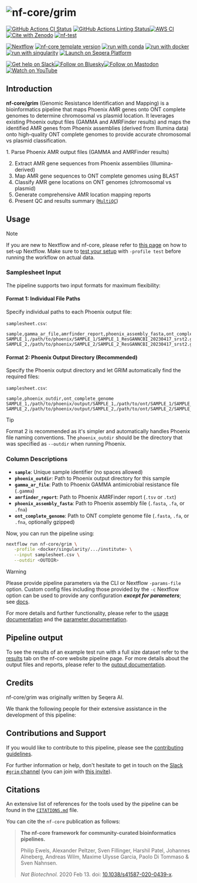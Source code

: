 <h1>
  <picture>
    <source media="(prefers-color-scheme: dark)" srcset="docs/images/nf-core-grim_logo_dark.png">
    <img alt="nf-core/grim" src="docs/images/nf-core-grim_logo_light.png">
  </picture>
</h1>

[![GitHub Actions CI Status](https://github.com/nf-core/grim/actions/workflows/nf-test.yml/badge.svg)](https://github.com/nf-core/grim/actions/workflows/nf-test.yml)
[![GitHub Actions Linting Status](https://github.com/nf-core/grim/actions/workflows/linting.yml/badge.svg)](https://github.com/nf-core/grim/actions/workflows/linting.yml)[![AWS CI](https://img.shields.io/badge/CI%20tests-full%20size-FF9900?labelColor=000000&logo=Amazon%20AWS)](https://nf-co.re/grim/results)[![Cite with Zenodo](http://img.shields.io/badge/DOI-10.5281/zenodo.XXXXXXX-1073c8?labelColor=000000)](https://doi.org/10.5281/zenodo.XXXXXXX)
[![nf-test](https://img.shields.io/badge/unit_tests-nf--test-337ab7.svg)](https://www.nf-test.com)

[![Nextflow](https://img.shields.io/badge/version-%E2%89%A524.10.5-green?style=flat&logo=nextflow&logoColor=white&color=%230DC09D&link=https%3A%2F%2Fnextflow.io)](https://www.nextflow.io/)
[![nf-core template version](https://img.shields.io/badge/nf--core_template-3.3.2-green?style=flat&logo=nfcore&logoColor=white&color=%2324B064&link=https%3A%2F%2Fnf-co.re)](https://github.com/nf-core/tools/releases/tag/3.3.2)
[![run with conda](http://img.shields.io/badge/run%20with-conda-3EB049?labelColor=000000&logo=anaconda)](https://docs.conda.io/en/latest/)
[![run with docker](https://img.shields.io/badge/run%20with-docker-0db7ed?labelColor=000000&logo=docker)](https://www.docker.com/)
[![run with singularity](https://img.shields.io/badge/run%20with-singularity-1d355c.svg?labelColor=000000)](https://sylabs.io/docs/)
[![Launch on Seqera Platform](https://img.shields.io/badge/Launch%20%F0%9F%9A%80-Seqera%20Platform-%234256e7)](https://cloud.seqera.io/launch?pipeline=https://github.com/nf-core/grim)

[![Get help on Slack](http://img.shields.io/badge/slack-nf--core%20%23amrlocator-4A154B?labelColor=000000&logo=slack)](https://nfcore.slack.com/channels/amrlocator)[![Follow on Bluesky](https://img.shields.io/badge/bluesky-%40nf__core-1185fe?labelColor=000000&logo=bluesky)](https://bsky.app/profile/nf-co.re)[![Follow on Mastodon](https://img.shields.io/badge/mastodon-nf__core-6364ff?labelColor=FFFFFF&logo=mastodon)](https://mstdn.science/@nf_core)[![Watch on YouTube](http://img.shields.io/badge/youtube-nf--core-FF0000?labelColor=000000&logo=youtube)](https://www.youtube.com/c/nf-core)

## Introduction

**nf-core/grim** (Genomic Resistance Identification and Mapping) is a bioinformatics pipeline that maps Phoenix AMR genes onto ONT complete genomes to determine chromosomal vs plasmid location. It leverages existing Phoenix output files (GAMMA and AMRFinder results) and maps the identified AMR genes from Phoenix assemblies (derived from Illumina data) onto high-quality ONT complete genomes to provide accurate chromosomal vs plasmid classification.

<!-- TODO nf-core:
   Complete this sentence with a 2-3 sentence summary of what types of data the pipeline ingests, a brief overview of the
   major pipeline sections and the types of output it produces. You're giving an overview to someone new
   to nf-core here, in 15-20 seconds. For an example, see https://github.com/nf-core/rnaseq/blob/master/README.md#introduction
-->

<!-- TODO nf-core: Include a figure that guides the user through the major workflow steps. Many nf-core
     workflows use the "tube map" design for that. See https://nf-co.re/docs/guidelines/graphic_design/workflow_diagrams#examples for examples.   -->
<!-- TODO nf-core: Fill in short bullet-pointed list of the default steps in the pipeline -->1. Parse Phoenix AMR output files (GAMMA and AMRFinder results)
2. Extract AMR gene sequences from Phoenix assemblies (Illumina-derived)
3. Map AMR gene sequences to ONT complete genomes using BLAST
4. Classify AMR gene locations on ONT genomes (chromosomal vs plasmid)
5. Generate comprehensive AMR location mapping reports
6. Present QC and results summary ([`MultiQC`](http://multiqc.info/))

## Usage

> [!NOTE]
> If you are new to Nextflow and nf-core, please refer to [this page](https://nf-co.re/docs/usage/installation) on how to set-up Nextflow. Make sure to [test your setup](https://nf-co.re/docs/usage/introduction#how-to-run-a-pipeline) with `-profile test` before running the workflow on actual data.

### Samplesheet Input

The pipeline supports two input formats for maximum flexibility:

#### Format 1: Individual File Paths

Specify individual paths to each Phoenix output file:

`samplesheet.csv`:

```csv
sample,gamma_ar_file,amrfinder_report,phoenix_assembly_fasta,ont_complete_genome
SAMPLE_1,/path/to/phoenix/SAMPLE_1/SAMPLE_1_ResGANNCBI_20230417_srst2.gamma,/path/to/phoenix/SAMPLE_1/SAMPLE_1_amrfinder_report.tsv,/path/to/phoenix/SAMPLE_1/SAMPLE_1_scaffolds.fasta,/path/to/ont/SAMPLE_1/SAMPLE_1_complete_genome.fasta
SAMPLE_2,/path/to/phoenix/SAMPLE_2/SAMPLE_2_ResGANNCBI_20230417_srst2.gamma,/path/to/phoenix/SAMPLE_2/SAMPLE_2_amrfinder_report.tsv,/path/to/phoenix/SAMPLE_2/SAMPLE_2_scaffolds.fasta,/path/to/ont/SAMPLE_2/SAMPLE_2_complete_genome.fasta
```

#### Format 2: Phoenix Output Directory (Recommended)

Specify the Phoenix output directory and let GRIM automatically find the required files:

`samplesheet.csv`:

```csv
sample,phoenix_outdir,ont_complete_genome
SAMPLE_1,/path/to/phoenix/output/SAMPLE_1,/path/to/ont/SAMPLE_1/SAMPLE_1_complete_genome.fasta
SAMPLE_2,/path/to/phoenix/output/SAMPLE_2,/path/to/ont/SAMPLE_2/SAMPLE_2_complete_genome.fasta
```

> [!TIP]
> Format 2 is recommended as it's simpler and automatically handles Phoenix file naming conventions. The `phoenix_outdir` should be the directory that was specified as `--outdir` when running Phoenix.

### Column Descriptions

- **`sample`**: Unique sample identifier (no spaces allowed)
- **`phoenix_outdir`**: Path to Phoenix output directory for this sample
- **`gamma_ar_file`**: Path to Phoenix GAMMA antimicrobial resistance file (`.gamma`)
- **`amrfinder_report`**: Path to Phoenix AMRFinder report (`.tsv` or `.txt`)
- **`phoenix_assembly_fasta`**: Path to Phoenix assembly file (`.fasta`, `.fa`, or `.fna`)
- **`ont_complete_genome`**: Path to ONT complete genome file (`.fasta`, `.fa`, or `.fna`, optionally gzipped)

Now, you can run the pipeline using:

<!-- TODO nf-core: update the following command to include all required parameters for a minimal example -->

```bash
nextflow run nf-core/grim \
   -profile <docker/singularity/.../institute> \
   --input samplesheet.csv \
   --outdir <OUTDIR>
```

> [!WARNING]
> Please provide pipeline parameters via the CLI or Nextflow `-params-file` option. Custom config files including those provided by the `-c` Nextflow option can be used to provide any configuration _**except for parameters**_; see [docs](https://nf-co.re/docs/usage/getting_started/configuration#custom-configuration-files).

For more details and further functionality, please refer to the [usage documentation](https://nf-co.re/amrlocator/usage) and the [parameter documentation](https://nf-co.re/amrlocator/parameters).

## Pipeline output

To see the results of an example test run with a full size dataset refer to the [results](https://nf-co.re/amrlocator/results) tab on the nf-core website pipeline page.
For more details about the output files and reports, please refer to the
[output documentation](https://nf-co.re/amrlocator/output).

## Credits

nf-core/grim was originally written by Seqera AI.

We thank the following people for their extensive assistance in the development of this pipeline:

<!-- TODO nf-core: If applicable, make list of people who have also contributed -->

## Contributions and Support

If you would like to contribute to this pipeline, please see the [contributing guidelines](.github/CONTRIBUTING.md).

For further information or help, don't hesitate to get in touch on the [Slack `#grim` channel](https://nfcore.slack.com/channels/grim) (you can join with [this invite](https://nf-co.re/join/slack)).

## Citations

<!-- TODO nf-core: Add citation for pipeline after first release. Uncomment lines below and update Zenodo doi and badge at the top of this file. -->
<!-- If you use nf-core/amrlocator for your analysis, please cite it using the following doi: [10.5281/zenodo.XXXXXX](https://doi.org/10.5281/zenodo.XXXXXX) -->

<!-- TODO nf-core: Add bibliography of tools and data used in your pipeline -->

An extensive list of references for the tools used by the pipeline can be found in the [`CITATIONS.md`](CITATIONS.md) file.

You can cite the `nf-core` publication as follows:

> **The nf-core framework for community-curated bioinformatics pipelines.**
>
> Philip Ewels, Alexander Peltzer, Sven Fillinger, Harshil Patel, Johannes Alneberg, Andreas Wilm, Maxime Ulysse Garcia, Paolo Di Tommaso & Sven Nahnsen.
>
> _Nat Biotechnol._ 2020 Feb 13. doi: [10.1038/s41587-020-0439-x](https://dx.doi.org/10.1038/s41587-020-0439-x).
